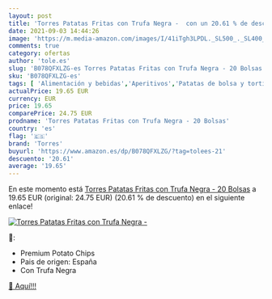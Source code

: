 ```yaml
---
layout: post
title: 'Torres Patatas Fritas con Trufa Negra -  con un 20.61 % de descuento'
date: 2021-09-03 14:44:26
image: 'https://m.media-amazon.com/images/I/41iTgh3LPDL._SL500_._SL400_.jpg'
comments: true
category: ofertas
author: 'tole.es'
slug: 'B078QFXLZG-es Torres Patatas Fritas con Trufa Negra - 20 Bolsas'
sku: 'B078QFXLZG-es'
tags: [ 'Alimentación y bebidas','Aperitivos','Patatas de bolsa y tortitas de verduras','fritas','patatas','torres', ]
actualPrice: 19.65 EUR
currency: EUR
price: 19.65
comparePrice: 24.75 EUR
prodname: 'Torres Patatas Fritas con Trufa Negra - 20 Bolsas'
country: 'es'
flag: '🇪🇸'
brand: 'Torres'
buyurl: 'https://www.amazon.es/dp/B078QFXLZG/?tag=tolees-21'
descuento: '20.61'
average: '19.65'
---
```


En este momento está [Torres Patatas Fritas con Trufa Negra - 20 Bolsas](https://www.amazon.es/dp/B078QFXLZG/?tag=tolees-21) a 19.65 EUR (original: 24.75 EUR) (20.61 %  de descuento) en el siguiente enlace!

[![Torres Patatas Fritas con Trufa Negra - ](https://m.media-amazon.com/images/I/41iTgh3LPDL._SL500_._SL400_.jpg)](https://www.amazon.es/dp/B078QFXLZG/?tag=tolees-21)

🔎:

- Premium Potato Chips
- Pais de origen: España
- Con Trufa Negra

[🛒 Aquí!!!](https://www.amazon.es/dp/B078QFXLZG/?tag=tolees-21)
